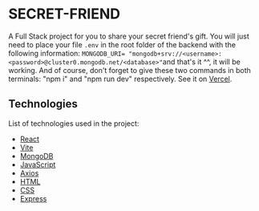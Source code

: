 # SECRET-FRIEND
A Full Stack project for you to share your secret friend's gift. You will just need to place your file `.env` in the root folder of the backend with the following information: `MONGODB_URI= "mongodb+srv://<username>:<password>@cluster0.mongodb.net/<database>"`and that's it ^^, it will be working. And of course, don't forget to give these two commands in both terminals: "npm i" and "npm run dev" respectively. See it on [Vercel]().

## Technologies
List of technologies used in the project:

- [React](https://reactjs.org)
- [Vite](https://vitejs.dev/)
- [MongoDB](https://www.mongodb.com/docs/)
- [JavaScript](https://developer.mozilla.org/pt-BR/docs/Web/JavaScript)
- [Axios](https://axios-http.com/ptbr/docs/intro)
- [HTML](https://developer.mozilla.org/en-US/docs/Web/HTML)
- [CSS](https://developer.mozilla.org/en-US/docs/Web/CSS)
- [Express](https://expressjs.com/)
